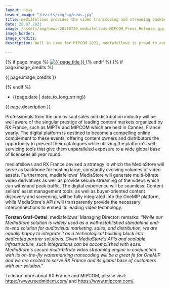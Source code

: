```yaml
---
layout: news
header_image: "/assets/img/bg/news.jpg"
title: mediafellows provides the video transcoding and streaming backbone for the new online venture by RX France, organizer of MIPTV and MIPCOM
date: 28.07.2021
image: /assets/img/news/20210729_mediafellows-MIPCOM_Press_Release.jpg
image_border:
image_credits: 
description: Well in time for MIPCOM 2021, mediafellows is proud to announce that it is partnering with RX France, the new joint enterprise of Reed Expositions France and Reed MIDEM, in order to provide centralized video management, transcoding, and streaming services for RX France's new MIPCOM digital platform. This digital platform, designed and developed by RX France, will open its virtual gates this September for all MIPCOM audience, and later as OneMIP, a year-round online destination bringing together content owners, distributors, and buyers both during and well beyond the MIP content market events, to discover or showcase content and create business opportunities around content.

---
```


<div class="row">
    <div class="col-xl-4 col-lg-4 col-md-12">
        <div class="service-details-img mb-30">
          {% if page.image %}
          <a href="{{ page.image }}" class="view">
            <img src="{{ page.image }}" alt="{{ page.title }}">  
          </a>
          {% endif %}
          {% if page.image_credits %}
          <p>{{ page.image_credits }}</p>
          {% endif %}
        </div>
    </div>
    <div class="col-xl-8 col-lg-8 col-md-12">
        <div class="service-details mb-40">
          <div class="meta-info">
              <ul>
                  <li class="posts-time">{{page.date | date_to_long_string}}</li>
              </ul>
          </div>
          <p>{{ page.description }}</p>
        </div>
    </div>
</div>
<div class="row">
    <div class="col-xl-12 col-lg-12">
        <div class="service-details mb-40">
          <p>
Professionals from the audiovisual sales and distribution industry will be well aware of the singular prestige of leading content markets organized by RX France, such as MIPTV and MIPCOM which are held in Cannes, France yearly. The digital platform is destined to become a compelling online complement to these events, offering content owners and distributors the opportunity to present their catalogues while utilizing the platform's self-servicing tools that give them unparalleled exposure to a wide global base of licensees all year round.
          </p>
          <p>
mediafellows and RX France devised a strategy in which the MediaStore will serve as backbone for hosting large, constantly evolving volumes of video assets. Furthermore, mediafellows' MediaStore will generate multi-bitrate video derivatives as well as provide secure streaming of the videos which can withstand peak traffic. The digital experience will be seamless: Content sellers' asset management tools, as well as buyer-oriented content discovery and screening, will be fully integrated into the OneMIP platform, while MediaStore's APIs will transparently provide the necessary interconnections to embed its leading video technology.
          </p>
          <p>
<strong>Torsten Graf-Oettel</strong>, mediafellows' Managing Director: remarks: <i>"While our MediaStore solution is widely used as a well-established standalone end-to-end solution for audiovisual marketing, sales, and distribution, we are equally happy to integrate it as a technological building block into dedicated partner solutions. Given MediaStore's APIs and scalable infrastructure, such integrations can be accomplished with ease. MediaStore's secure multi-bitrate video streaming engine in conjunction with its on-the-fly watermarking transcoding will be a great fit for OneMIP and we are excited to serve RX France and its global base of customers with our solution."</i>
          </p>
          <p>
To learn more about RX France and MIPCOM, please visit: <a href="https://www.reedmidem.com/" target="blank">https://www.reedmidem.com/</a> and <a href="https://www.mipcom.com/" target="blank">https://www.mipcom.com/</a>.
          </p>
        </div>
    </div>
</div>
